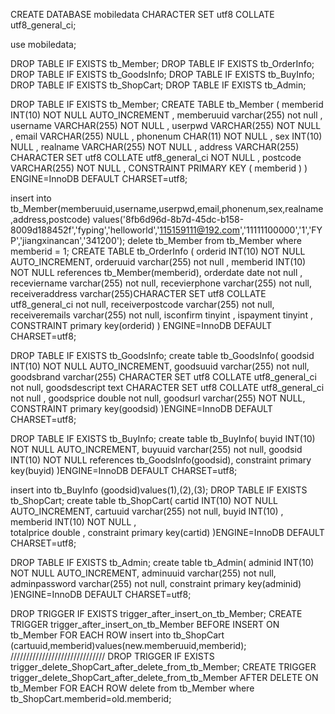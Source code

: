 CREATE DATABASE mobiledata
CHARACTER SET utf8
COLLATE utf8_general_ci;

use mobiledata;

DROP TABLE IF EXISTS tb_Member;
DROP TABLE IF EXISTS tb_OrderInfo;
DROP TABLE IF EXISTS tb_GoodsInfo;
DROP TABLE IF EXISTS tb_BuyInfo;
DROP TABLE IF EXISTS tb_ShopCart;
DROP TABLE IF EXISTS tb_Admin;


DROP TABLE IF EXISTS tb_Member;
CREATE TABLE tb_Member
( 
  memberid INT(10) NOT NULL AUTO_INCREMENT
, memberuuid   varchar(255) not null
, username VARCHAR(255) NOT NULL 
, userpwd VARCHAR(255) NOT NULL 
, email VARCHAR(255) NULL 
, phonenum CHAR(11) NOT NULL 
, sex INT(10) NULL 
, realname VARCHAR(255) NOT NULL 
, address VARCHAR(255) CHARACTER SET utf8 COLLATE utf8_general_ci NOT NULL 
, postcode VARCHAR(255) NOT NULL 
, CONSTRAINT PRIMARY KEY ( memberid ) 
) ENGINE=InnoDB DEFAULT CHARSET=utf8;

 insert into tb_Member(memberuuid,username,userpwd,email,phonenum,sex,realname,address,postcode) values('8fb6d96d-8b7d-45dc-b158-8009d188452f','fyping','helloworld','115159111@192.com','11111100000','1','FYP','jiangxinancan','341200');
 delete tb_Member from tb_Member where memberid = 1;
 CREATE TABLE tb_OrderInfo 
( 
 orderid             INT(10) NOT NULL AUTO_INCREMENT,
 orderuuid           varchar(255) not null , 
 memberid            INT(10) NOT NULL  references tb_Member(memberid),
 orderdate           date  not null ,
 receviername        varchar(255) not null,
 recevierphone       varchar(255) not null,
 receiveraddress     varchar(255)CHARACTER SET utf8 COLLATE utf8_general_ci not null,
 receiverpostcode    varchar(255) not null,
 receiveremails      varchar(255)  not null,
 isconfirm    tinyint ,
 ispayment    tinyint ,
 CONSTRAINT primary key(orderid)
) ENGINE=InnoDB DEFAULT CHARSET=utf8;

DROP TABLE IF EXISTS tb_GoodsInfo;
create  table tb_GoodsInfo(
 goodsid         INT(10) NOT NULL AUTO_INCREMENT,
 goodsuuid       varchar(255) not null,
 goodsbrand      varchar(255) CHARACTER SET utf8 COLLATE utf8_general_ci not null,
 goodsdescript   text CHARACTER SET utf8 COLLATE utf8_general_ci not null ,
 goodsprice      double  not null,
 goodsurl        varchar(255) NOT NULL,
 CONSTRAINT primary key(goodsid)
 )ENGINE=InnoDB DEFAULT CHARSET=utf8;
 
 DROP TABLE IF EXISTS tb_BuyInfo;
create  table tb_BuyInfo(
buyid     INT(10) NOT NULL AUTO_INCREMENT,
buyuuid   varchar(255)  not null,
goodsid   INT(10) NOT NULL   references tb_GoodsInfo(goodsid),
constraint primary key(buyid)
 )ENGINE=InnoDB DEFAULT CHARSET=utf8;
 
insert into tb_BuyInfo (goodsid)values(1),(2),(3);
DROP TABLE IF EXISTS tb_ShopCart;
create  table tb_ShopCart(
 cartid    INT(10) NOT NULL AUTO_INCREMENT,
 cartuuid  varchar(255) not null,
 buyid     INT(10) ,
 memberid  INT(10) NOT NULL ,  
 totalprice double ,
 constraint primary key(cartid)
 )ENGINE=InnoDB DEFAULT CHARSET=utf8;
 
 DROP TABLE IF EXISTS tb_Admin;
 create table tb_Admin(
 adminid  INT(10) NOT NULL AUTO_INCREMENT,
 adminuuid varchar(255) not null,  
 adminpassword varchar(255) not null,
 constraint primary key(adminid)
 )ENGINE=InnoDB DEFAULT CHARSET=utf8;

DROP TRIGGER IF EXISTS trigger_after_insert_on_tb_Member;
CREATE TRIGGER trigger_after_insert_on_tb_Member
BEFORE INSERT ON tb_Member
FOR EACH ROW
insert into tb_ShopCart (cartuuid,memberid)values(new.memberuuid,memberid);
//////////////////////////////
DROP TRIGGER IF EXISTS trigger_delete_ShopCart_after_delete_from_tb_Member;
CREATE TRIGGER trigger_delete_ShopCart_after_delete_from_tb_Member
AFTER DELETE ON tb_Member
FOR EACH ROW
delete from tb_Member where tb_ShopCart.memberid=old.memberid;

 
